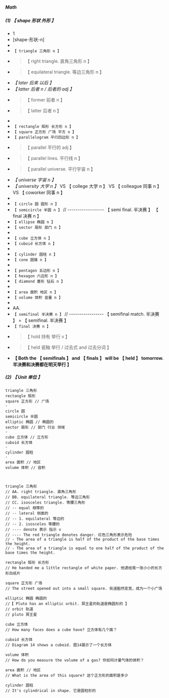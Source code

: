 ##### Math

##### (1) **【 shape 形状 外形 】**

- 1
- [shape-形状-n]
-
- `【 triangle 三角形 n 】`
- > 【 right triangle. 直角三角形 n 】
- > 【 equilateral triangle. 等边三角形 n 】
- _【 later 后来 以后 】_
- _【 latter 后者 n / 后者的 adj 】_
- > 【 former 前者 n 】
- > 【 latter 后者 n 】
-
- `【 rectangle 矩形 长方形 n 】`
- `【 square 正方形 广场 平方 n 】`
- `【 parallelogram 平行四边形 n 】`
- > 【 parallel 平行的 adj 】
- > 【 parallel lines. 平行线 n 】
- > 【 parallel universe. 平行宇宙 n 】
- _【 universe 宇宙 n 】_
- _【 university 大学 n 】_ VS 【 college 大学 n 】 VS 【 colleague 同事 n 】 VS 【 coworker 同事 n 】
-
- `【 circle 圆 圆形 n 】`
- `【 semicircle 半圆 n 】` // ------------------ 【 semi final. 半决赛 】 【 final 决赛 n 】
- `【 ellipse 椭圆 n 】`
- `【 sector 扇形 部门 n 】`
-
- `【 cube 立方体 n 】`
- `【 cuboid 长方体 n 】`
-
- `【 cylinder 圆柱 n 】`
- `【 cone 圆锥 n 】`
-
- `【 pentagon 五边形 n 】`
- `【 hexagon 六边形 n 】`
- `【 diamond 菱形 钻石 n 】`
-
- `【 area 面积 地区 n 】`
- `【 volume 体积 音量 n 】`
-
- AA.
- `【 semifinal 半决赛 n 】` // ----------------- 【 semifinal match. 半决赛 】 = 【 semifinal. 半决赛 】
- `【 final 决赛 n 】`
- > 【 hold 持有 举行 v 】
- > 【 held 瓷釉 举行 / 过去式 and 过去分词 】
- **【 Both the 【 semifinals 】 and 【 finals 】 will be 【 held 】 tomorrow. 半决赛和决赛都在明天举行 】**

##### (2) **【 Unit 单位 】**

```
triangle 三角形
rectangle 矩形
square 正方形 // 广场
-
circle 圆
semicircle 半圆
elliptic 椭圆 // 椭圆的
sector 扇形 // 部门 行业 领域
-
cube 立方体 // 立方形
cuboid 长方体
-
cylinder 圆柱
-
area 面积 // 地区
volume 体积 // 容积



triangle 三角形
// AA. right triangle. 直角三角形
// BB. equilateral triangle. 等边三角形
// CC. isosceles triangle. 等腰三角形
// -- equal 相等的
// -- lateral 侧面的
// -- 1. equilateral 等边的
// -- 2. isosceles 等腰的
// ---- denote 表示 指示 v
// ---- The red triangle denotes danger. 红色三角形表示危险
// - The area of a triangle is half of the product of the base times the height.
// - The area of a triangle is equal to one half of the product of the base times the height.

rectangle 矩形 长方形
// He handed me a little rectangle of white paper. 他递给我一张小小的长方形白纸片

square 正方形 广场
// The street opened out into a small square. 街道豁然变宽，成为一个小广场

elliptic 椭圆 椭圆的
//【 Pluto has an elliptic orbit. 冥王星的轨道是椭圆形的 】
// orbit 轨道
// pluto 冥王星

cube 立方体
// How many faces does a cube have? 立方体有几个面？

cuboid 长方体
// Diagram 14 shows a cuboid. 图14展示了一个长方体

volume 体积
// How do you measure the volume of a gas? 你如何计量气体的体积？

area 面积 // 地区
// What is the area of this square? 这个正方形的面积是多少

cylinder 圆柱
// It's cylindrical in shape. 它是圆柱形的
```
